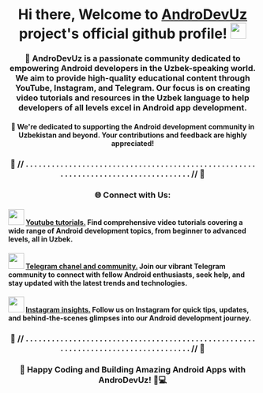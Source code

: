 <h1 align="center">Hi there, Welcome to <a href="https://t.me/androDevUzChannel" target="_blank">AndroDevUz</a> project's official github profile!
<img src="https://github.com/blackcater/blackcater/raw/main/images/Hi.gif" height="32"/></h1>
<h3 align="center">🚀 AndroDevUz is a passionate community dedicated to empowering Android developers in the Uzbek-speaking world. We aim to provide high-quality educational content through YouTube, Instagram, and Telegram. Our focus is on creating video tutorials and resources in the Uzbek language to help developers of all levels excel in Android app development.</h3>

<h4 align="center">🙏 We're dedicated to supporting the Android development community in Uzbekistan and beyond. Your contributions and feedback are highly appreciated!</h4>

<h3 align="center"> 📌 // . . . . . . . . . . . . . . . . . . . . . . . . . . . . . . . . . . . . . . . . . . . . . . . . . . . . . . . . . . . . . . . . . . . . . . . . . . . . . . . . . . . // 📌 </h3>

<h3 align="center"> 🌐 Connect with Us: </h3>

<h4> <img src="https://www.iconpacks.net/icons/2/free-youtube-logo-icon-2431-thumb.png" height="32"/>
<a href="https://Youtube.com/@androDevUz" target="_blank">Youtube tutorials.</a> Find comprehensive video tutorials covering a wide range of Android development topics, from beginner to advanced levels, all in Uzbek. </h4> 

<h4> <img src="https://upload.wikimedia.org/wikipedia/commons/thumb/8/83/Telegram_2019_Logo.svg/1200px-Telegram_2019_Logo.svg.png" height="32"/>
<a href="https://t.me/androDevUzChannel" target="_blank">Telegram chanel and community.</a> Join our vibrant Telegram community to connect with fellow Android enthusiasts, seek help, and stay updated with the latest trends and technologies. </h4>
 
<h4> <img src="https://upload.wikimedia.org/wikipedia/commons/thumb/a/a5/Instagram_icon.png/2048px-Instagram_icon.png" height="32"/>
<a href="https://Instagram.com/androdev.uz" target="_blank">Instagram insights.</a> Follow us on Instagram for quick tips, updates, and behind-the-scenes glimpses into our Android development journey. </h4>

<h3 align="center"> 📌 // . . . . . . . . . . . . . . . . . . . . . . . . . . . . . . . . . . . . . . . . . . . . . . . . . . . . . . . . . . . . . . . . . . . . . . . . . . . . . . . . . . . // 📌 </h3>

<h3 align="center"> 🚀 Happy Coding and Building Amazing Android Apps with AndroDevUz! 📱💻 </h3>
